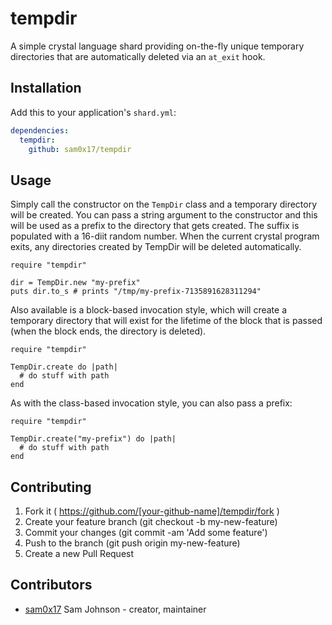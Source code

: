 # tempdir

A simple crystal language shard providing on-the-fly unique temporary directories
that are automatically deleted via an `at_exit` hook.

## Installation

Add this to your application's `shard.yml`:

```yaml
dependencies:
  tempdir:
    github: sam0x17/tempdir
```

## Usage

Simply call the constructor on the `TempDir` class and a temporary directory will be created.
You can pass a string argument to the constructor and this will be used as a prefix to the
directory that gets created. The suffix is populated with a 16-diit random number. When
the current crystal program exits, any directories created by TempDir will be deleted
automatically.

```crystal
require "tempdir"

dir = TempDir.new "my-prefix"
puts dir.to_s # prints "/tmp/my-prefix-7135891628311294"
```

Also available is a block-based invocation style, which will create a temporary directory
that will exist for the lifetime of the block that is passed (when the block ends, the
directory is deleted).

```crystal
require "tempdir"

TempDir.create do |path|
  # do stuff with path
end
```

As with the class-based invocation style, you can also pass a prefix:

```crystal
require "tempdir"

TempDir.create("my-prefix") do |path|
  # do stuff with path
end
```

## Contributing

1. Fork it ( https://github.com/[your-github-name]/tempdir/fork )
2. Create your feature branch (git checkout -b my-new-feature)
3. Commit your changes (git commit -am 'Add some feature')
4. Push to the branch (git push origin my-new-feature)
5. Create a new Pull Request

## Contributors

- [sam0x17](https://github.com/sam0x17) Sam Johnson - creator, maintainer
